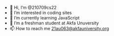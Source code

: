 - 👋 Hi, I’m @210709cs22
- 👀 I’m interested in coding sites
- 🌱 I’m currently learning JavaScript
- 💞️ I’m a freshman student at Akfa Unuversity 
- 📫 How to reach me 21au063@akfauniversity.org

<!---
210709cs22/210709cs22 is a ✨ special ✨ repository because its `README.md` (this file) appears on your GitHub profile.
You can click the Preview link to take a look at your changes.
--->
